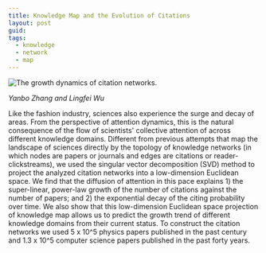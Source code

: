 ```yaml
---
title: Knowledge Map and the Evolution of Citations
layout: post
guid: 
tags:
  - knowledge
  - network
  - map
---
```


![The growth dynamics of citation networks.](http://ww2.sinaimg.cn/large/0069KTFugw1ev9uylkezuj312m0wyajk.jpg)

*Yanbo Zhang and Lingfei Wu*

Like the fashion industry, sciences also experience the surge and decay of areas. From the perspective of attention dynamics, this is the natural consequence of the flow of scientists' collective attention of  across different knowledge domains. Different from previous attempts that map the landscape of sciences directly by the topology of knowledge networks (in which nodes are papers or journals and edges are citations or reader-clickstreams), we used the singular vector decomposition (SVD) method to project the analyzed citation networks into a low-dimension Euclidean space. We find that the diffusion of attention in this pace explains 1) the super-linear, power-law growth of the number of citations against the number of papers; and 2) the exponential decay of the citing probability over time. We also show that this low-dimension Euclidean space projection of knowledge map allows us to predict the growth trend of different knowledge domains from their current status. To construct the citation networks we used 5 x 10^5 physics papers published in the past century and 1.3 x 10^5 computer science papers published in the past forty years.
